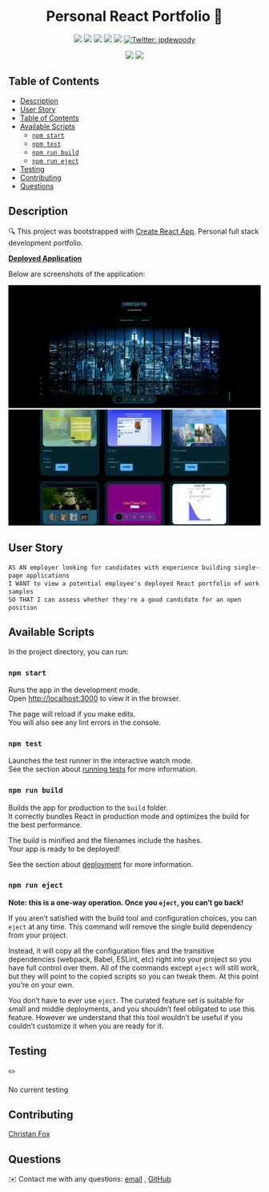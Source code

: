 <h1 align="center"> Personal React Portfolio 👋</h1>
  
<p align="center">
    <img src="https://img.shields.io/github/repo-size/ChristanFox/friendly-octo-pancake" />
    <img src="https://img.shields.io/github/languages/count/ChristanFox/friendly-octo-pancake"  />
    <img src="https://img.shields.io/github/issues/ChristanFox/
friendly-octo-pancake" />
    <img src="https://img.shields.io/github/last-commit/ChristanFox/
friendly-octo-pancake" >
    <a href="https://github.com/ChristanFox"><img src="https://img.shields.io/github/followers/ChristanFox?style=social" target="_blank" /></a>
    <a href="https://twitter.com/ChristanFox">
        <img alt="Twitter: jpdewoody" src="https://img.shields.io/twitter/follow/ChristanFox.svg?style=social" target="_blank" />
    </a>
</p>
  
<p align="center">
    <img src="https://img.shields.io/badge/javascript-yellow" />
    <img src="https://img.shields.io/badge/react-green" />
</p>

## Table of Contents

- [Description](#description)
- [User Story](#user-story)
- [Table of Contents](#table-of-contents)
- [Available Scripts](#available-scripts)
  - [`npm start`](#npm-start)
  - [`npm test`](#npm-test)
  - [`npm run build`](#npm-run-build)
  - [`npm run eject`](#npm-run-eject)
- [Testing](#testing)
- [Contributing](#contributing)
- [Questions](#questions)

## Description

🔍 This project was bootstrapped with [Create React App](https://github.com/facebook/create-react-app). Personal full stack development portfolio.

**[Deployed Application](https://ChristanFox.github.io/friendly-octo-pancake)**

Below are screenshots of the application:

![personal-react-portfolio](./src/assets/screenshot.png)
![personal-react-portfolio-projects](./src/assets/screenshot2.png)

## User Story

```
AS AN employer looking for candidates with experience building single-page applications
I WANT to view a potential employee's deployed React portfolio of work samples
SO THAT I can assess whether they're a good candidate for an open position
```

## Available Scripts

In the project directory, you can run:

### `npm start`

Runs the app in the development mode.<br />
Open [http://localhost:3000](http://localhost:3000) to view it in the browser.

The page will reload if you make edits.<br />
You will also see any lint errors in the console.

### `npm test`

Launches the test runner in the interactive watch mode.<br />
See the section about [running tests](https://facebook.github.io/create-react-app/docs/running-tests) for more information.

### `npm run build`

Builds the app for production to the `build` folder.<br />
It correctly bundles React in production mode and optimizes the build for the best performance.

The build is minified and the filenames include the hashes.<br />
Your app is ready to be deployed!

See the section about [deployment](https://facebook.github.io/create-react-app/docs/deployment) for more information.

### `npm run eject`

**Note: this is a one-way operation. Once you `eject`, you can’t go back!**

If you aren’t satisfied with the build tool and configuration choices, you can `eject` at any time. This command will remove the single build dependency from your project.

Instead, it will copy all the configuration files and the transitive dependencies (webpack, Babel, ESLint, etc) right into your project so you have full control over them. All of the commands except `eject` will still work, but they will point to the copied scripts so you can tweak them. At this point you’re on your own.

You don’t have to ever use `eject`. The curated feature set is suitable for small and middle deployments, and you shouldn’t feel obligated to use this feature. However we understand that this tool wouldn’t be useful if you couldn’t customize it when you are ready for it.

## Testing

✏️

No current testing

## Contributing

[Christan Fox](https://github.com/christanfox)

## Questions

✉️ Contact me with any questions: [email](mailto:christanfox@gmail.com) , [GitHub](https://github.com/christanfox)<br />
